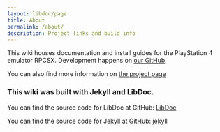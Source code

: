 ```yaml
---
layout: libdoc/page
title: About
permalink: /about/
description: Project links and build info
---
```


This wiki houses documentation and install guides for the PlayStation 4 emulator RPCSX. Development happens on [our GitHub](https://github.com/rpcsx/rpcsx).

You can also find more information on [the project page](https://rpcsx.github.io/rpcsx-site)

### This wiki was built with Jekyll and LibDoc.

You can find the source code for LibDoc at GitHub:
[LibDoc](https://github.com/olivier3lanc/Jekyll-LibDoc)

You can find the source code for Jekyll at GitHub:
[jekyll](https://github.com/jekyll/jekyll)
